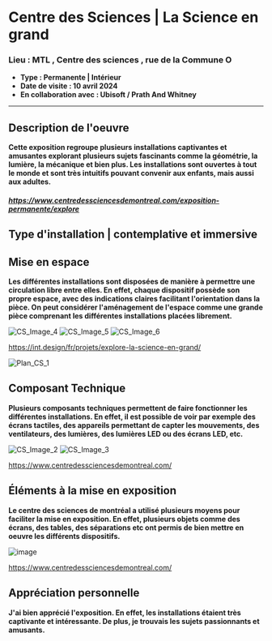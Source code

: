 # **Centre des Sciences** | **La Science en grand**
### **Lieu : MTL , Centre des sciences** ,  rue de la Commune O
 - **Type : Permanente | Intérieur**
 - **Date de visite : 10 avril 2024**
 - **En collaboration avec : Ubisoft / Prath And Whitney**
____________________________

## **Description de l'oeuvre**

**Cette exposition regroupe plusieurs installations captivantes et amusantes explorant plusieurs sujets fascinants comme la géométrie, la lumière, la mécanique et bien plus. Les installations sont ouvertes à tout le monde et sont très intuitifs pouvant convenir aux enfants, mais aussi aux adultes.** 

##### https://www.centredessciencesdemontreal.com/exposition-permanente/explore

## **Type d'installation | contemplative et immersive**

## **Mise en espace**
**Les différentes installations sont disposées de manière à permettre une circulation libre entre elles. En effet, chaque dispositif possède son propre espace, avec des indications claires facilitant l'orientation dans la pièce. On peut considérer l'aménagement de l'espace comme une grande pièce comprenant les différentes installations placées librement.**

![CS_Image_4](https://github.com/JoCrevier/H24_V11_inspiration_Crevier/assets/112189750/164bcabc-d0c0-4c6f-a4e9-91500640165d)
![CS_Image_5](https://github.com/JoCrevier/H24_V11_inspiration_Crevier/assets/112189750/4e7d8555-9687-4688-a290-da492b6839a9)
![CS_Image_6](https://github.com/JoCrevier/H24_V11_inspiration_Crevier/assets/112189750/1cf18515-787a-4978-ab53-031032c9894d)

https://int.design/fr/projets/explore-la-science-en-grand/


![Plan_CS_1](https://github.com/JoCrevier/H24_V11_inspiration_Crevier/assets/112189750/c4535292-45f7-48ea-bd57-561c4441af18)

## **Composant Technique**
**Plusieurs composants techniques permettent de faire fonctionner les différentes installations. En effet, il est possible de voir par exemple des écrans tactiles, des appareils permettant de capter les mouvements, des ventilateurs, des lumières, des lumières LED ou des écrans LED, etc.**

![CS_Image_2](https://github.com/JoCrevier/H24_V11_inspiration_Crevier/assets/112189750/85926986-2bce-478a-b76d-e82eac2bd10b)
![CS_Image_3](https://github.com/JoCrevier/H24_V11_inspiration_Crevier/assets/112189750/3f526f65-a08d-47be-8122-c0ed4b5d710b)

https://www.centredessciencesdemontreal.com/




## **Éléments à la mise en exposition**
**Le centre des sciences de montréal a utilisé plusieurs moyens pour faciliter la mise en exposition. En effet, plusieurs objets comme des écrans, des tables, des séparations etc ont permis de bien mettre en oeuvre les différents dispositifs.** 

![image](https://github.com/JoCrevier/H24_V11_inspiration_Crevier/assets/112189750/6417d3a3-21a6-4808-9088-43fb432e869e)

https://www.centredessciencesdemontreal.com/


## **Appréciation personnelle**
**J'ai bien apprécié l'exposition. En effet, les installations étaient très captivante et intéressante. De plus, je trouvais les sujets passionnants et amusants.**
